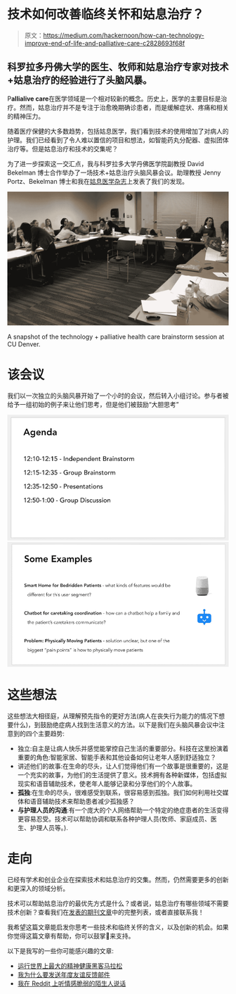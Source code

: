 # 技术如何改善临终关怀和姑息治疗？

> 原文：<https://medium.com/hackernoon/how-can-technology-improve-end-of-life-and-palliative-care-c2828693f68f>

## 科罗拉多丹佛大学的医生、牧师和姑息治疗专家对技术+姑息治疗的经验进行了头脑风暴。

P**allialive care**在医学领域是一个相对较新的概念。历史上，医学的主要目标是治疗。然而，姑息治疗并不是专注于治愈晚期确诊患者，而是缓解症状、疼痛和相关的精神压力。

随着医疗保健的大多数趋势，包括姑息医学，我们看到技术的使用增加了对病人的护理。我们已经看到了令人难以置信的项目和想法，如智能药丸分配器、虚拟团体治疗等。但是姑息治疗和技术的交集呢？

为了进一步探索这一交汇点，我与科罗拉多大学丹佛医学院副教授 David Bekelman 博士合作举办了一场技术+姑息治疗头脑风暴会议。助理教授 Jenny Portz、Bekelman 博士和我在[姑息医学杂志](https://www.liebertpub.com/doi/abs/10.1089/jpm.2018.0126?url_ver=Z39.88-2003&rfr_id=ori%3Arid%3Acrossref.org&rfr_dat=cr_pub%3Dpubmed&)上发表了我们的发现。

![](img/864c5ce7a3dff8b10ad075b99998c484.png)

A snapshot of the technology + palliative health care brainstorm session at CU Denver.

# 该会议

我们以一次独立的头脑风暴开始了一个小时的会议，然后转入小组讨论。参与者被给予一组初始的例子来让他们思考，但是他们被鼓励“大胆思考”

![](img/56d897e49daabef23146753e795f4a63.png)![](img/6df46719a0c374d25b4d57a84cd0af2c.png)

# 这些想法

这些想法大相径庭，从理解预先指令的更好方法(病人在丧失行为能力的情况下想要什么)，到鼓励绝症病人找到生活意义的方法。以下是我们在头脑风暴会议中注意到的四个主要趋势:

*   独立:自主是让病人快乐并感觉能掌控自己生活的重要部分。科技在这里扮演着重要的角色:智能家居、智能手表和其他设备如何让老年人感到舒适独立？
*   讲述他们的故事:在生命的尽头，让人们觉得他们有一个故事是很重要的，这是一个充实的故事，为他们的生活提供了意义。技术拥有各种新媒体，包括虚拟现实和语音辅助技术，使老年人能够记录和分享他们的个人故事。
*   **孤独**:在生命的尽头，很难感受到联系，很容易感到孤独。我们如何利用社交媒体和语音辅助技术来帮助患者减少孤独感？
*   **与护理人员的沟通**:有一个庞大的个人网络帮助一个特定的绝症患者的生活变得更容易忍受。技术可以帮助协调和联系各种护理人员(牧师、家庭成员、医生、护理人员等。).

# 走向

已经有学术和创业企业在探索技术和姑息治疗的交集。然而，仍然需要更多的创新和更深入的领域分析。

技术可以帮助姑息治疗的最优先方式是什么？或者说，姑息治疗有哪些领域不需要技术创新？查看我们在[发表的期刊文章](https://www.liebertpub.com/doi/abs/10.1089/jpm.2018.0126?url_ver=Z39.88-2003&rfr_id=ori%3Arid%3Acrossref.org&rfr_dat=cr_pub%3Dpubmed&)中的完整列表，或者直接联系我！

我希望这篇文章能启发你思考一些技术和临终关怀的含义，以及创新的机会。如果你觉得这篇文章有帮助，你可以鼓掌👏来支持。

以下是我写的一些你可能感兴趣的文章:

*   [运行世界上最大的精神健康黑客马拉松](https://hackernoon.com/hackmentalhealth-2018-the-movement-has-begun-effe82ea1932)
*   [我为什么要发送年度友谊反馈邮件](/@stervy/why-i-send-annual-friendship-feedback-emails-fa20bf513634)
*   [我在 Reddit 上听情感脆弱的陌生人说话](/@stervy/i-listened-to-emotionally-vulnerable-strangers-on-reddit-c1f70ae727ed)